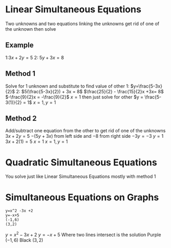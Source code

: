 # Linear Simultaneous Equations
Two unknowns and two equations linking the unknowns
get rid of one of the unknown then solve
## Example
1:$3x + 2y =5$     2: $5y+3x=8$
## Method 1
Solve for 1 unknown and substitute to find value of other
1:
$y=\frac{5-3x}{2}$
2:
$5(\frac{5-3x}{2}) + 3x = 8$
$\frac{25}{2} - \frac{15}{2}x +3x= 8$
$-\frac{9}{2}x = -\frac{9}{2}$
$x = 1$
then just solve for other
$y = \frac{5-3(1)}{2} = 1$
$x=1,y=1$
## Method 2
Add/subtract one equation from the other to get rid of one of the unknowns
$3x+2y=5$
$-(5y+3x)$ from left side and $-8$ from right side
$-3y = -3$
$y=1$
$3x+2(1)=5$
$x=1$
$x=1,y=1$
# Quadratic Simultaneous Equations
You solve just like Linear Simultaneous Equations mostly with method 1
# Simultaneous Equations on Graphs
```desmos-graph
y=x^2 -3x +2
y=-x+5
(-1,6)
(3,2)
```
$y=x^2 -3x +2$
$y=-x+5$
Where two lines intersect is the solution
Purple $(-1,6)$
Black $(3,2)$
